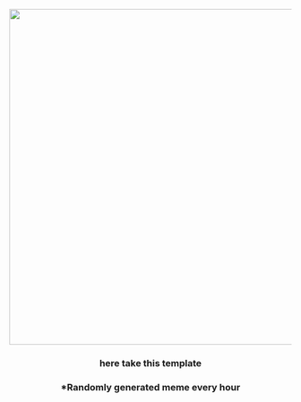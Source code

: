 <p align="center">
        <img src="https://i.redd.it/9ur006r8onq81.jpg" width="600" height="600">
        </p>
        <h3 align="center">here take this template</h3>
        <h3 align="center">*Randomly generated meme every hour</h3>
    